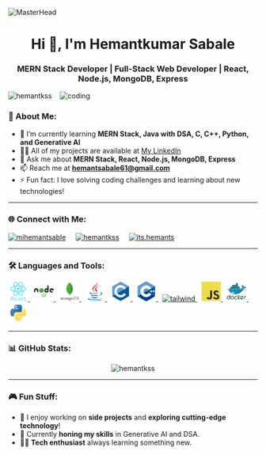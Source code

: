 ![MasterHead](https://camo.githubusercontent.com/9aa127e4ccc6105c73df89829816ebb18c2d629394b2ea8c8873a59a3af1cc71/68747470733a2f2f6d69722d73332d63646e2d63662e626568616e63652e6e65742f70726f6a6563745f6d6f64756c65732f6d61785f313230302f37393733313536383039373539392e356235306263613437373733352e6a7067)
<h1 align="center">Hi 👋, I'm Hemantkumar Sabale</h1>
<h3 align="center">MERN Stack Developer | Full-Stack Web Developer | React, Node.js, MongoDB, Express</h3>
<img align="right" alt="coding" width="400" src="https://cdn.dribbble.com/users/1162077/screenshots/3848914/programmer.gif">

<p align="left"> <img src="https://komarev.com/ghpvc/?username=hemantkss&label=Profile%20views&color=0e75b6&style=flat" alt="hemantkss" /> </p>

### 🚀 About Me:
- 🌱 I’m currently learning **MERN Stack, Java with DSA, C, C++, Python, and Generative AI**
- 👨‍💻 All of my projects are available at [My LinkedIn](https://www.linkedin.com/in/hemantkss/)
- 💬 Ask me about **MERN Stack, React, Node.js, MongoDB, Express**
- 📫 Reach me at **hemantsabale61@gmail.com**
- ⚡ Fun fact: I love solving coding challenges and learning about new technologies!

---

### 🌐 Connect with Me:
<p align="left">
<a href="https://twitter.com/mihemantsable" target="blank"><img align="center" src="https://images.vexels.com/content/137419/preview/twitter-icon-logo-25db10.png" alt="mihemantsable" height="40" width="40" /></a> &nbsp; &nbsp;
<a href="https://www.linkedin.com/in/hemantkss/" target="blank"><img align="center" src="https://raw.githubusercontent.com/rahuldkjain/github-profile-readme-generator/master/src/images/icons/Social/linked-in-alt.svg" alt="hemantkss" height="30" width="40" /></a> &nbsp; &nbsp;
<a href="https://instagram.com/its.hemants" target="blank"><img align="center" src="https://raw.githubusercontent.com/rahuldkjain/github-profile-readme-generator/master/src/images/icons/Social/instagram.svg" alt="its.hemants" height="30" width="40" /></a>
</p>

---

### 🛠️ Languages and Tools:

<p align="left">
  <a href="https://reactjs.org/" target="_blank" rel="noreferrer"> <img src="https://raw.githubusercontent.com/devicons/devicon/master/icons/react/react-original-wordmark.svg" alt="react" width="40" height="40"/> </a> &nbsp;
  <a href="https://nodejs.org" target="_blank" rel="noreferrer"> <img src="https://raw.githubusercontent.com/devicons/devicon/master/icons/nodejs/nodejs-original-wordmark.svg" alt="nodejs" width="40" height="40"/> </a> &nbsp;
  <a href="https://www.mongodb.com/" target="_blank" rel="noreferrer"> <img src="https://raw.githubusercontent.com/devicons/devicon/master/icons/mongodb/mongodb-original-wordmark.svg" alt="mongodb" width="40" height="40"/> </a> &nbsp;
  <a href="https://www.java.com" target="_blank" rel="noreferrer"> <img src="https://raw.githubusercontent.com/devicons/devicon/master/icons/java/java-original.svg" alt="java" width="40" height="40"/> </a> &nbsp;
  <a href="https://www.cprogramming.com/" target="_blank" rel="noreferrer"> <img src="https://raw.githubusercontent.com/devicons/devicon/master/icons/c/c-original.svg" alt="c" width="40" height="40"/> </a> &nbsp;
  <a href="https://www.w3schools.com/cpp/" target="_blank" rel="noreferrer"> <img src="https://raw.githubusercontent.com/devicons/devicon/master/icons/cplusplus/cplusplus-original.svg" alt="cplusplus" width="40" height="40"/> </a> &nbsp;
  <a href="https://tailwindcss.com/" target="_blank" rel="noreferrer"> <img src="https://www.vectorlogo.zone/logos/tailwindcss/tailwindcss-icon.svg" alt="tailwind" width="40" height="40"/> </a> &nbsp;
  <a href="https://developer.mozilla.org/en-US/docs/Web/JavaScript" target="_blank" rel="noreferrer"> <img src="https://raw.githubusercontent.com/devicons/devicon/master/icons/javascript/javascript-original.svg" alt="javascript" width="40" height="40"/> </a> &nbsp;
  <a href="https://www.docker.com/" target="_blank" rel="noreferrer"> <img src="https://raw.githubusercontent.com/devicons/devicon/master/icons/docker/docker-original-wordmark.svg" alt="docker" width="40" height="40"/> </a> &nbsp;
  <a href="https://www.python.org" target="_blank" rel="noreferrer"> <img src="https://raw.githubusercontent.com/devicons/devicon/master/icons/python/python-original.svg" alt="python" width="40" height="40"/> </a> 
</p>

---

### 📊 GitHub Stats:

<p align="center">
  <img src="https://github-readme-stats.vercel.app/api/top-langs?username=hemantkss&show_icons=true&locale=en&layout=compact&theme=radical" alt="hemantkss" />
</p>

---

### 🎮 Fun Stuff:
- 🎯 I enjoy working on **side projects** and **exploring cutting-edge technology**!
- 🧠 Currently **honing my skills** in Generative AI and DSA.
- 🤹‍♂️ **Tech enthusiast** always learning something new.


